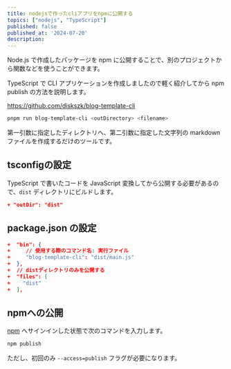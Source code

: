 ```yaml
---
title: nodejsで作ったcliアプリをnpmに公開する
topics: ["nodejs", "TypeScript"]
published: false
published_at: '2024-07-20'
description:
---
```


Node.js で作成したパッケージを npm に公開することで、別のプロジェクトから関数などを使うことができます。

TypeScript で CLI アプリケーションを作成しましたので軽く紹介してから npm publish の方法を説明します。

https://github.com/diskszk/blog-template-cli

```sh
pnpm run blog-template-cli <outDirectory> <filename>
```

第一引数に指定したディレクトリへ、第二引数に指定した文字列の markdown ファイルを作成するだけのツールです。

## tsconfigの設定
TypeScript で書いたコードを JavaScript 変換してから公開する必要があるので、`dist` ディレクトリにビルドします。

``` tsconfig.json
+ "outDir": "dist"
```

## package.json の設定
``` package.json
+  "bin": {
+     // 使用する際のコマンド名: 実行ファイル
+     "blog-template-cli": "dist/main.js"
+  },
+  // distディレクトリのみを公開する
+  "files": [
+    "dist"
+  ],
```

## npmへの公開
[npm](https://www.npmjs.com/) へサインインした状態で次のコマンドを入力します。

```sh
npm publish
```

ただし、初回のみ `--access=publish` フラグが必要になります。